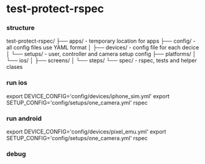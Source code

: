 # test-protect-rspec

### structure
test-protect-rspec/
├── apps/ - temporary location for apps
├── config/ - all config files use YAML format
│   ├── devices/ - config file for each decice
│   └── setups/ - user, controller and camera setup config
├── platforms/
│   └── ios/
│       ├── screens/
│       └── steps/
└── spec/ - rspec, tests and helper clases

### run ios
export DEVICE_CONFIG='config/devices/iphone_sim.yml'
export SETUP_CONFIG='config/setups/one_camera.yml'
rspec

### run android
export DEVICE_CONFIG='config/devices/pixel_emu.yml'
export SETUP_CONFIG='config/setups/one_camera.yml'
rspec

### debug
